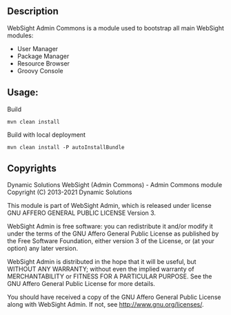 ## Description

WebSight Admin Commons is a module used to bootstrap all main WebSight modules:
- User Manager
- Package Manager
- Resource Browser
- Groovy Console

## Usage:

Build
```
mvn clean install
```

Build with local deployment
```
mvn clean install -P autoInstallBundle
```


## Copyrights

Dynamic Solutions WebSight (Admin Commons) - Admin Commons module
Copyright (C) 2013-2021 Dynamic Solutions

This module is part of WebSight Admin, which is released under license
GNU AFFERO GENERAL PUBLIC LICENSE Version 3.

WebSight Admin is free software: you can redistribute it and/or modify
it under the terms of the GNU Affero General Public License as
published by the Free Software Foundation, either version 3 of the
License, or (at your option) any later version.

WebSight Admin is distributed in the hope that it will be useful,
but WITHOUT ANY WARRANTY; without even the implied warranty of
MERCHANTABILITY or FITNESS FOR A PARTICULAR PURPOSE.  See the
GNU Affero General Public License for more details.

You should have received a copy of the GNU Affero General Public License
along with WebSight Admin.  If not, see <http://www.gnu.org/licenses/>.